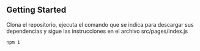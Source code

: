 ## Getting Started

Clona el repositorio, ejecuta el comando que se indica para descargar sus dependencias y sigue las instrucciones en el archivo src/pages/index.js

```bash
npm i
```
